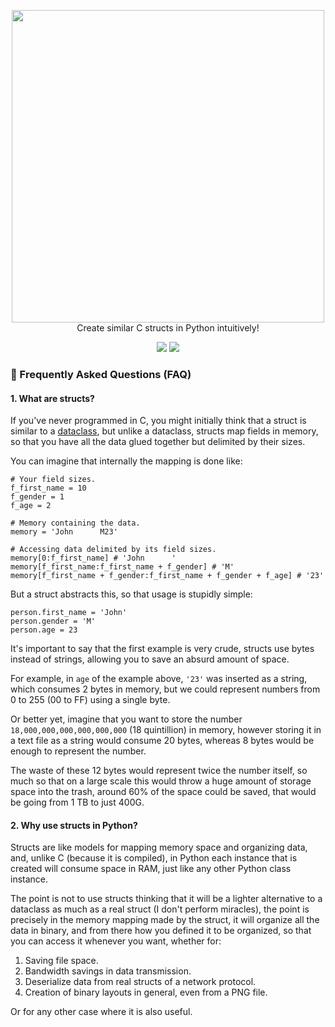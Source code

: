 <br><br>
<p align="center">
  <img src="https://svgshare.com/i/1CDo.svg" width="500">
  <br>
  Create similar C structs in Python intuitively!
</p>

<p align="center">
  <a href="https://pypi.org/project/structer"><img src="https://img.shields.io/badge/v0.1.0-282C34?style=flat-square&label=Version&labelColor=1D1D1D"></a>
  <a href="https://github.com/d3cryptofc/structer/LICENSE"><img src="https://img.shields.io/badge/MIT-282C34?style=flat-square&label=License&labelColor=1D1D1D"></a>
</p>


### 💬 Frequently Asked Questions (FAQ)
#### 1. What are structs?

If you've never programmed in C, you might initially think that a struct is similar to a [dataclass](https://docs.python.org/3/library/dataclasses.html), but unlike a dataclass, structs map fields in memory, so that you have all the data glued together but delimited by their sizes.

You can imagine that internally the mapping is done like:

```python3
# Your field sizes.
f_first_name = 10
f_gender = 1
f_age = 2

# Memory containing the data.
memory = 'John      M23'

# Accessing data delimited by its field sizes.
memory[0:f_first_name] # 'John      '
memory[f_first_name:f_first_name + f_gender] # 'M'
memory[f_first_name + f_gender:f_first_name + f_gender + f_age] # '23'
```

But a struct abstracts this, so that usage is stupidly simple:

```python3
person.first_name = 'John'
person.gender = 'M'
person.age = 23
```

It's important to say that the first example is very crude, structs use bytes instead of strings, allowing you to save an absurd amount of space.

For example, in `age` of the example above, `'23'` was inserted as a string, which consumes 2 bytes in memory, but we could represent numbers from 0 to 255 (00 to FF) using a single byte.

Or better yet, imagine that you want to store the number `18,000,000,000,000,000,000` (18 quintillion) in memory, however storing it in a text file as a string would consume 20 bytes, whereas 8 bytes would be enough to represent the number.

The waste of these 12 bytes would represent twice the number itself, so much so that on a large scale this would throw a huge amount of storage space into the trash, around 60% of the space could be saved, that would be going from 1 TB to just 400G.

#### 2. Why use structs in Python?

Structs are like models for mapping memory space and organizing data, and, unlike C (because it is compiled), in Python each instance that is created will consume space in RAM, just like any other Python class instance.

The point is not to use structs thinking that it will be a lighter alternative to a dataclass as much as a real struct (I don't perform miracles), the point is precisely in the memory mapping made by the struct, it will organize all the data in binary, and from there how you defined it to be organized, so that you can access it whenever you want, whether for:

1. Saving file space.
2. Bandwidth savings in data transmission.
3. Deserialize data from real structs of a network protocol.
4. Creation of binary layouts in general, even from a PNG file.

Or for any other case where it is also useful.